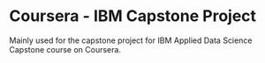 # Coursera - IBM Capstone Project

Mainly used for the capstone project for IBM Applied Data Science Capstone course on Coursera.
